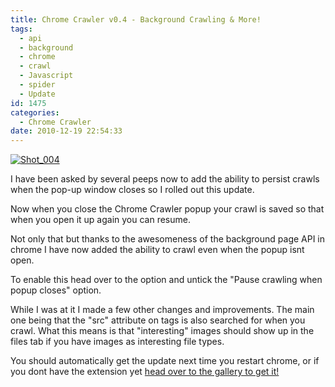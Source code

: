```yaml
---
title: Chrome Crawler v0.4 - Background Crawling & More!
tags:
  - api
  - background
  - chrome
  - crawl
  - Javascript
  - spider
  - Update
id: 1475
categories:
  - Chrome Crawler
date: 2010-12-19 22:54:33
---
```


[![](https://mikecann.co.uk/wp-content/uploads/2010/12/Shot_0041.png "Shot_004")](https://mikecann.co.uk/wp-content/uploads/2010/12/Shot_0041.png)

I have been asked by several peeps now to add the ability to persist crawls when the pop-up window closes so I rolled out this update.

Now when you close the Chrome Crawler popup your crawl is saved so that when you open it up again you can resume.

Not only that but thanks to the awesomeness of the background page API in chrome I have now added the ability to crawl even when the popup isnt open.

To enable this head over to the option and untick the "Pause crawling when popup closes" option.

While I was at it I made a few other changes and improvements. The main one being that the "src" attribute on tags is also searched for when you crawl. What this means is that "interesting" images should show up in the files tab if you have images as interesting file types.

You should automatically get the update next time you restart chrome, or if you dont have the extension yet [head over to the gallery to get it!](https://chrome.google.com/extensions/detail/amjiobljggbfblhmiadbhpjbjakbkldd/)